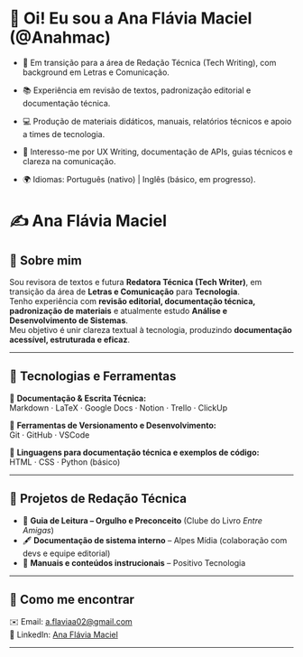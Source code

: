 # 👋 Oi! Eu sou a Ana Flávia Maciel (@Anahmac)

- 🎯 Em transição para a área de Redação Técnica (Tech Writing), com background em Letras e Comunicação.

- 📚 Experiência em revisão de textos, padronização editorial e documentação técnica.

- 💻 Produção de materiais didáticos, manuais, relatórios técnicos e apoio a times de tecnologia.

- 📝 Interesso-me por UX Writing, documentação de APIs, guias técnicos e clareza na comunicação.

- 🌍 Idiomas: Português (nativo) | Inglês (básico, em progresso).

# ✍️ Ana Flávia Maciel  

## 🚀 Sobre mim  
Sou revisora de textos e futura **Redatora Técnica (Tech Writer)**, em transição da área de **Letras e Comunicação** para **Tecnologia**.  
Tenho experiência com **revisão editorial, documentação técnica, padronização de materiais** e atualmente estudo **Análise e Desenvolvimento de Sistemas**.  
Meu objetivo é unir clareza textual à tecnologia, produzindo **documentação acessível, estruturada e eficaz**.  

---

## 🔧 Tecnologias e Ferramentas  

📌 **Documentação & Escrita Técnica:**  
Markdown · LaTeX · Google Docs · Notion · Trello · ClickUp  

📌 **Ferramentas de Versionamento e Desenvolvimento:**  
Git · GitHub · VSCode  

📌 **Linguagens para documentação técnica e exemplos de código:**  
HTML · CSS · Python (básico)  

---

## 📂 Projetos de Redação Técnica  

- 📘 **Guia de Leitura – Orgulho e Preconceito** (Clube do Livro *Entre Amigas*)  
- 🖋 **Documentação de sistema interno** – Alpes Mídia (colaboração com devs e equipe editorial)  
- 📑 **Manuais e conteúdos instrucionais** – Positivo Tecnologia  

---

## 📩 Como me encontrar  
✉️ Email: [a.flaviaa02@gmail.com](mailto:a.flaviaa02@gmail.com)  
🔗 LinkedIn: [Ana Flávia Maciel](https://www.linkedin.com/in/ana-fl%C3%A1via-maciel0/)  

---

<!---
Anahmac/Anahmac is a ✨ special ✨ repository because its `README.md` (this file) appears on your GitHub profile.
You can click the Preview link to take a look at your changes.
--->
